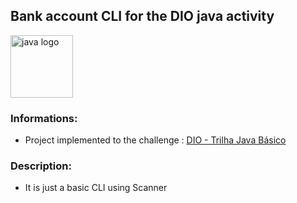 ## Bank account CLI for the DIO java activity

<div style="display: flex; align-items: center;">
  <img src="https://user-images.githubusercontent.com/25181517/117201156-9a724800-adec-11eb-9a9d-3cd0f67da4bc.png" alt="java logo" width="100" height="auto">
</div>

### Informations:

- Project implemented to the challenge : [DIO - Trilha Java Básico ]("https://github.com/digitalinnovationone/trilha-java-basico/tree/main/desafios/sintaxe")

### Description:

- It is just a basic CLI using Scanner

